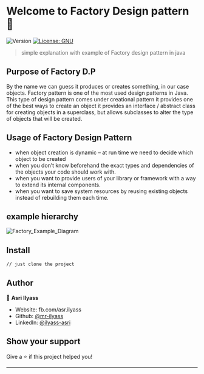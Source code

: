 # Welcome to Factory Design pattern 👋
![Version](https://img.shields.io/badge/version-1.0-blue.svg?cacheSeconds=2592000)
[![License: GNU](https://img.shields.io/badge/License-GNU-yellow.svg)](#)

> simple explanation with example of Factory design pattern in java

## Purpose of Factory D.P

By the name we can guess it produces or creates something, in our case objects. 
Factory pattern is one of the most used design patterns in Java. This type of design pattern comes under creational pattern
it provides one of the best ways to create an object
it provides an interface / abstract class for creating objects in a superclass, 
but allows subclasses to alter the type of objects that will be created.

## Usage of Factory Design Pattern

- when object creation is dynamic – at run time we need to decide which object to be created
- when you don’t know beforehand the exact types and dependencies of the objects your code should work with.
- when you want to provide users of your library or framework with a way to extend its internal components.
- when you want to save system resources by reusing existing objects instead of rebuilding them each time.

## example hierarchy 

![Factory_Example_Diagram](https://user-images.githubusercontent.com/46675705/99160231-51ff8a80-26e5-11eb-81e2-b53e459ef846.png)


## Install

```sh
// just clone the project
```


## Author

👤 **Asri Ilyass**

* Website: fb.com/asr.ilyass
* Github: [@mr-ilyass](https://github.com/mr-ilyass)
* LinkedIn: [@ilyass-asri](https://linkedin.com/in/ilyass-asri)

## Show your support

Give a ⭐️ if this project helped you!


***
